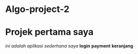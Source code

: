 # Algo-project-2

# Projek pertama saya

*ini adalah aplikasi sederhana saya*
**login**
**payment**
**keranjang**
